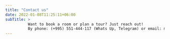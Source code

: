 ```yaml
---
title: "Contact us"
date: 2022-01-08T11:25:11+06:00
subTitle: >
          Want to book a room or plan a tour? Just reach out! 
          By phone: (+995) 551-444-117 (Whats Up, Telegram) or email: malkhazpaliani at gmail.com. We're here to help make your stay special!
---
```


